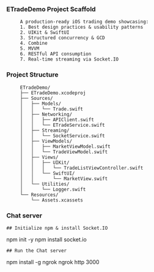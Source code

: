 ### ETradeDemo Project Scaffold

```
     A production-ready iOS trading demo showcasing:
     1. Best design practices & usability patterns
     2. UIKit & SwiftUI
     3. Structured concurrency & GCD
     4. Combine
     5. MVVM
     6. RESTful API consumption
     7. Real-time streaming via Socket.IO
```
### Project Structure
```
     ETradeDemo/
     ├── ETradeDemo.xcodeproj
     ├── Sources/
     │   ├── Models/
     │   │   └── Trade.swift
     │   ├── Networking/
     │   │   ├── APIClient.swift
     │   │   └── ETradeService.swift
     │   ├── Streaming/
     │   │   └── SocketService.swift
     │   ├── ViewModels/
     │   │   ├── MarketViewModel.swift
     │   │   └── TradeViewModel.swift
     │   ├── Views/
     │   │   ├── UIKit/
     │   │   │   └── TradeListViewController.swift
     │   │   └── SwiftUI/
     │   │       └── MarketView.swift
     │   └── Utilities/
     │       └── Logger.swift
     └── Resources/
         └── Assets.xcassets
```
### Chat server
```
## Initialize npm & install Socket.IO
```
npm init -y
npm install socket.io
```
## Run the Chat server
```
npm install -g ngrok
ngrok http 3000
```
